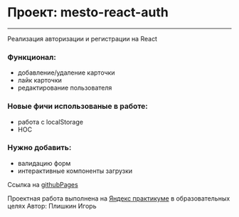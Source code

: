 # Проект: mesto-react-auth

------

Реализация авторизации и регистрации на React

### Функционал:
* добавление/удаление карточки
* лайк карточки
* редактирование пользователя

### Новые фичи использованые в работе:
* работа с localStorage
* HOC

### Нужно добавить:
* валидацию форм
* интерактивные компоненты загрузки

Ссылка на [githubPages](https://igor-plishkin.github.io/react-mesto-auth/)

Проектная работа выполнена на [Яндекс практикуме](https://praktikum.yandex.ru/) в образовательных целях
Автор: Плишкин Игорь